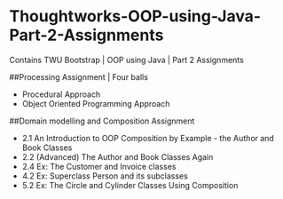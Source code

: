 # Thoughtworks-OOP-using-Java-Part-2-Assignments
Contains TWU Bootstrap |  OOP using Java | Part 2 Assignments

##Processing Assignment | Four balls
  - Procedural Approach
  - Object Oriented Programming Approach

##Domain modelling and Composition Assignment
  - 2.1 An Introduction to OOP Composition by Example - the Author and Book Classes
  - 2.2 (Advanced) The Author and Book Classes Again
  - 2.4 Ex: The Customer and Invoice classes
  - 4.2 Ex: Superclass Person and its subclasses
  - 5.2 Ex: The Circle and Cylinder Classes Using Composition
